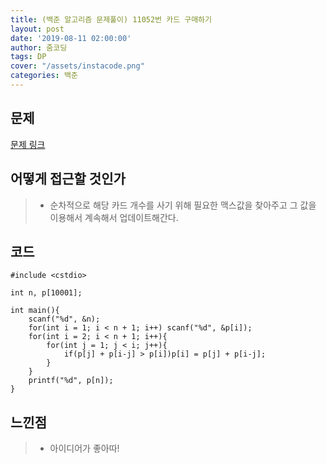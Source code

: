 ```yaml
---
title: (백준 알고리즘 문제풀이) 11052번 카드 구매하기
layout: post
date: '2019-08-11 02:00:00'
author: 줌코딩
tags: DP
cover: "/assets/instacode.png"
categories: 백준
---
```


## 문제

[문제 링크](https://www.acmicpc.net/problem/11052)

## 어떻게 접근할 것인가

>* 순차적으로 해당 카드 개수를 사기 위해 필요한 맥스값을 찾아주고 그 값을 이용해서 계속해서 업데이트해간다.

## 코드

    #include <cstdio>

    int n, p[10001];

    int main(){
        scanf("%d", &n);
        for(int i = 1; i < n + 1; i++) scanf("%d", &p[i]);
        for(int i = 2; i < n + 1; i++){
            for(int j = 1; j < i; j++){
                if(p[j] + p[i-j] > p[i])p[i] = p[j] + p[i-j];
            }
        }
        printf("%d", p[n]);
    }

## 느낀점

>* 아이디어가 좋아따!
